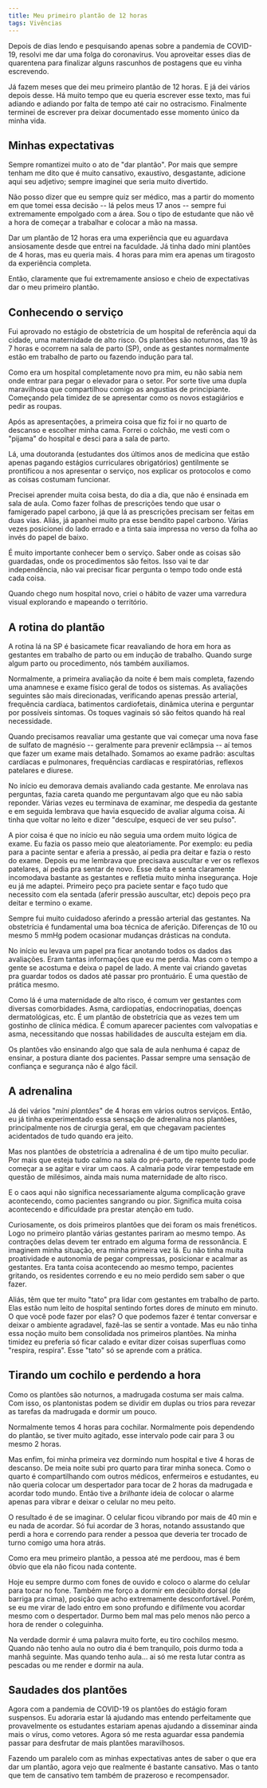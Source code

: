 ```yaml
---
title: Meu primeiro plantão de 12 horas
tags: Vivências
---
```


Depois de dias lendo e pesquisando apenas sobre a pandemia de COVID-19, resolvi me dar uma folga do coronavirus. Vou aproveitar esses dias de quarentena para finalizar alguns rascunhos de postagens que eu vinha escrevendo.

Já fazem meses que dei meu primeiro plantão de 12 horas. E já dei vários depois desse. Há muito tempo que eu queria escrever esse texto, mas fui adiando e adiando por falta de tempo até cair no ostracismo. Finalmente terminei de escrever pra deixar documentado esse momento único da minha vida.

## Minhas expectativas

Sempre romantizei muito o ato de "dar plantão". Por mais que sempre tenham me dito que é muito cansativo, exaustivo, desgastante, adicione aqui seu adjetivo; sempre imaginei que seria muito divertido.

Não posso dizer que eu sempre quiz ser médico, mas a partir do momento em que tomei essa decisão -- lá pelos meus 17 anos -- sempre fui extremamente empolgado com a área. Sou o tipo de estudante que não vê a hora de começar a trabalhar e colocar a mão na massa.

Dar um plantão de 12 horas era uma experiência que eu aguardava ansiosamente desde que entrei na faculdade. Já tinha dado mini plantões de 4 horas, mas eu queria mais. 4 horas para mim era apenas um tiragosto da experiência completa. 

Então, claramente que fui extremamente ansioso e cheio de expectativas dar o meu primeiro plantão.

## Conhecendo o serviço

Fui aprovado no estágio de obstetrícia de um hospital de referência aqui da cidade, uma maternidade de alto risco. Os plantões são noturnos, das 19 às 7 horas e ocorrem na sala de parto (SP), onde as gestantes normalmente estão em trabalho de parto ou fazendo indução para tal.

Como era um hospital completamente novo pra mim, eu não sabia nem onde entrar para pegar o elevador para o setor. Por sorte tive uma dupla maravilhosa que compartilhou comigo as angustias de principiante. Começando pela timidez de se apresentar como os novos estagiários e pedir as roupas.

Após as apresentações, a primeira coisa que fiz foi ir no quarto de descanso e escolher minha cama. Forrei o colchão, me vesti com o "pijama" do hospital e desci para a sala de parto.

Lá, uma doutoranda (estudantes dos últimos anos de medicina que estão apenas pagando estágios curriculares obrigatórios) gentilmente se prontificou a nos apresentar o serviço, nos explicar os protocolos e como as coisas costumam funcionar.

Precisei aprender muita coisa besta, do dia a dia, que não é ensinada em sala de aula. Como fazer folhas de prescrições tendo que usar o famigerado papel carbono, já que lá as prescrições precisam ser feitas em duas vias. Aliás, já apanhei muito pra esse bendito papel carbono. Várias vezes posicionei do lado errado e a tinta saia impressa no verso da folha ao invés do papel de baixo.

É muito importante conhecer bem o serviço. Saber onde as coisas são guardadas, onde os procedimentos são feitos. Isso vai te dar independência, não vai precisar ficar pergunta o tempo todo onde está cada coisa.

Quando chego num hospital novo, criei o hábito de vazer uma varredura visual explorando e mapeando o território.

## A rotina do plantão 

A rotina lá na SP é basicamete ficar reavaliando de hora em hora as gestantes em trabalho de parto ou em indução de trabalho. Quando surge algum parto ou procedimento, nós também auxiliamos. 

Normalmente, a primeira avaliação da noite é bem mais completa, fazendo uma anamnese e exame físico geral de todos os sistemas. As avaliações seguintes são mais direcionadas, verificando apenas pressão arterial, frequência cardíaca, batimentos cardiofetais, dinâmica uterina e perguntar por possíveis sintomas. Os toques vaginais só são feitos quando há real necessidade.

Quando precisamos reavaliar uma gestante que vai começar uma nova fase de sulfato de magnésio -- geralmente para prevenir eclâmpsia -- aí temos que fazer um exame mais detalhado. Somamos ao exame padrão: ascultas cardíacas e pulmonares, frequências cardíacas e respiratórias, reflexos patelares e diurese.

No início eu demorava demais avaliando cada gestante. Me enrolava nas perguntas, fazia careta quando me perguntavam algo que eu não sabia reponder. Várias vezes eu terminava de examinar, me despedia da gestante e em seguida lembrava que havia esquecido de avaliar alguma coisa. Ai tinha que voltar no leito e dizer "desculpe, esqueci de ver seu pulso".

A pior coisa é que no início eu não seguia uma ordem muito lógica de exame. Eu fazia os passo meio que aleatoriamente. Por exemplo: eu pedia para a pacinte sentar e aferia a pressão, aí pedia pra deitar e fazia o resto do exame. Depois eu me lembrava que precisava auscultar e ver os reflexos patelares, aí pedia pra sentar de novo. Esse deita e senta claramente incomodava bastante as gestantes e refletia muito minha insegurança. Hoje eu já me adaptei. Primeiro peço pra paciete sentar e faço tudo que necessito com ela sentada (aferir pressão auscultar, etc) depois peço pra deitar e termino o exame.

Sempre fui muito cuidadoso aferindo a pressão arterial das gestantes. Na obstetrícia é fundamental uma boa técnica de aferição. Diferenças de 10 ou mesmo 5 mmHg podem ocasionar mudanças drásticas na conduta.

No início eu levava um papel pra ficar anotando todos os dados das avaliações. Eram tantas informações que eu me perdia. Mas com o tempo a gente se acostuma e deixa o papel de lado. A mente vai criando gavetas pra guardar todos os dados até passar pro prontuário. É uma questão de prática mesmo.

Como lá é uma maternidade de alto risco, é comum ver gestantes com diversas comorbidades. Asma, cardiopatias, endocrinopatias, doenças dermatológicas, etc. É um plantão de obstetrícia que as vezes tem um gostinho de clínica médica. É comum aparecer pacientes com valvopatias e asma, necessitando que nossas habilidades de ausculta estejam em dia. 

Os plantões vão ensinando algo que sala de aula nenhuma é capaz de ensinar, a postura diante dos pacientes. Passar sempre uma sensação de confiança e segurança não é algo fácil.


## A adrenalina

Já dei vários "*mini plantões*" de 4 horas em vários outros serviços. Então, eu já tinha experimentado essa sensação de adrenalina nos plantões, principalmente nos de cirurgia geral, em que chegavam pacientes acidentados de tudo quando era jeito.

Mas nos plantões de obstetrícia a adrenalina é de um tipo muito peculiar. Por mais que esteja tudo calmo na sala do pré-parto, de repente tudo pode começar a se agitar e virar um caos. A calmaria pode virar tempestade em questão de milésimos, ainda mais numa maternidade de alto risco.

E o caos aqui não significa necessariamente alguma complicação grave acontecendo, como pacientes sangrando ou pior. Significa muita coisa acontecendo e dificuldade pra prestar atenção em tudo.

Curiosamente, os dois primeiros plantões que dei foram os mais frenéticos. Logo no primeiro plantão várias gestantes pariram ao mesmo tempo. As contrações delas devem ter entrado em alguma forma de ressonância. E imaginem minha situação, era minha primeira vez lá. Eu não tinha muita proatividade e autonomia de pegar compressas, posicionar e acalmar as gestantes. Era tanta coisa acontecendo ao mesmo tempo, pacientes gritando, os residentes correndo e eu no meio perdido sem saber o que fazer.

Aliás, têm que ter muito "tato" pra lidar com gestantes em trabalho de parto. Elas estão num leito de hospital sentindo fortes dores de minuto em minuto. O que você pode fazer por elas? O que podemos fazer é tentar conversar e deixar o ambiente agradavel, fazê-las se sentir a vontade. Mas eu não tinha essa noção muito bem consolidada nos primeiros plantões. Na minha timidez eu preferia só ficar calado e evitar dizer coisas superfluas como "respira, respira". Esse "tato" só se aprende com a prática.


## Tirando um cochilo e perdendo a hora

Como os plantões são noturnos, a madrugada costuma ser mais calma. Com isso, os plantonistas podem se dividir em duplas ou trios para revezar as tarefas da madrugada e dormir um pouco.

Normalmente temos 4 horas para cochilar. Normalmente pois dependendo do plantão, se tiver muito agitado, esse intervalo pode cair para 3 ou mesmo 2 horas.

Mas enfim, foi minha primeira vez dormindo num hospital e tive 4 horas de descanso. De meia noite subi pro quarto para tirar minha soneca. Como o quarto é compartilhando com outros médicos, enfermeiros e estudantes, eu não queria colocar um despertador para tocar de 2 horas da madrugada e acordar todo mundo. Então tive a *brilhante* ideia de colocar o alarme apenas para vibrar e deixar o celular no meu peito.

O resultado é de se imaginar. O celular ficou vibrando por mais de 40 min e eu nada de acordar. Só fui acordar de 3 horas, notando assustando que perdi a hora e correndo para render a pessoa que deveria ter trocado de turno comigo uma hora atrás.

Como era meu primeiro plantão, a pessoa até me perdoou, mas é bem óbvio que ela não ficou nada contente.

Hoje eu sempre durmo com fones de ouvido e coloco o alarme do celular para tocar no fone. Também me forço a dormir em decúbito dorsal (de barriga pra cima), posição que acho extremamente desconfortável. Porém, se eu me virar de lado entro em sono profundo e difilmente vou acordar mesmo com o despertador. Durmo bem mal mas pelo menos não perco a hora de render o coleguinha.

Na verdade dormir é uma palavra muito forte, eu tiro cochilos mesmo. Quando não tenho aula no outro dia é bem tranquilo, pois durmo toda a manhã seguinte. Mas quando tenho aula... ai só me resta lutar contra as pescadas ou me render e dormir na aula.

## Saudades dos plantões

Agora com a pandemia de COVID-19 os plantões do estágio foram suspensos. Eu adoraria estar lá ajudando mas entendo perfeitamente que provavelmente os estudantes estariam apenas ajudando a disseminar ainda mais o vírus, como vetores. Agora só me resta aguardar essa pandemia passar para desfrutar de mais plantões maravilhosos.

Fazendo um paralelo com as minhas expectativas antes de saber o que era dar um plantão, agora vejo que realmente é bastante cansativo. Mas o tanto que tem de cansativo tem também de prazeroso e recompensador.






